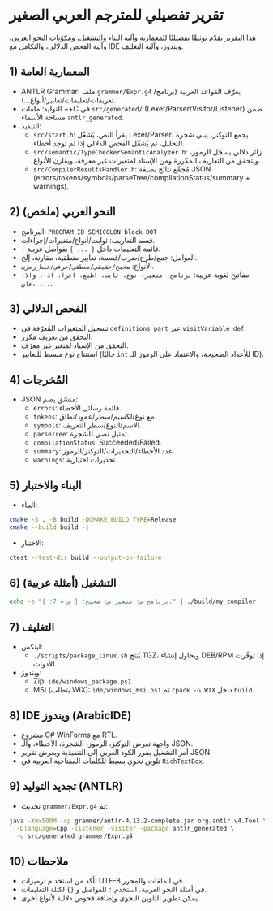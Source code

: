 # تقرير تفصيلي للمترجم العربي الصغير

هذا التقرير يقدّم توثيقًا تفصيليًا للمعمارية وآلية البناء والتشغيل، ومكوّنات النحو العربي، وآلية الفحص الدلالي، والتكامل مع IDE ويندوز، وآلية التغليف.

## 1) المعمارية العامة
- ANTLR Grammar: ملف `grammer/Expr.g4` يعرّف القواعد العربية (برنامج/تعريفات/تعليمات/تعابير/أنواع...).
- التوليد: ملفات ++C في `src/generated/` (Lexer/Parser/Visitor/Listener) ضمن مساحة الأسماء `antlr_generated`.
- التنفيذ:
  - `src/start.h`: يقرأ النص، يُشغّل Lexer/Parser، يجمع التوكنز، يبني شجرة التحليل، ثم يُشغّل الفحص الدلالي إذا لم توجد أخطاء.
  - `src/semantic/TypeCheckerSemanticAnalyzer.h`: زائر دلالي يسجّل الرموز، ويتحقق من التعاريف المكررة ومن الإسناد لمتغيرات غير معرفة، ويقارن الأنواع.
  - `src/CompilerResultsHandler.h`: مُجمِّع نتائج بصيغة JSON (errors/tokens/symbols/parseTree/compilationStatus/summary + warnings).

## 2) النحو العربي (ملخص)
- البرنامج: `PROGRAM ID SEMICOLON block DOT`
- قسم التعاريف: ثوابت/أنواع/متغيرات/إجراءات.
- قائمة التعليمات داخل `{ ... }` بفواصل عربية `؛`.
- العوامل: جمع/طرح/ضرب/قسمة، تعابير منطقية، مقارنة، إلخ.
- الأنواع: `صحيح/حقيقي/منطقي/حرفي/خيط_رمزي`.
- مفاتيح لغوية عربية: `برنامج، متغير، نوع، ثابت، اطبع، اقرا، اذا، والا، فان، ...`.

## 3) الفحص الدلالي
- تسجيل المتغيرات المُعرّفة في `definitions_part` عبر `visitVariable_def`.
- التحقق من تعريف مكرر.
- التحقق من الإسناد لمتغير غير معرّف.
- استنتاج نوع مبسط للتعابير (حاليًا `int` للأعداد الصحيحة، والاعتماد على الرموز للـ ID).

## 4) المُخرجات
- JSON منسّق يضم:
  - `errors`: قائمة رسائل الأخطاء.
  - `tokens`: مع نوع/لكسيم/سطر/عمود/نطاق.
  - `symbols`: الاسم/النوع/سطر التعريف.
  - `parseTree`: تمثيل نصي للشجرة.
  - `compilationStatus`: Succeeded/Failed.
  - `summary`: عدد الأخطاء/التحذيرات/التوكنز/الرموز.
  - `warnings`: تحذيرات اختيارية.

## 5) البناء والاختبار
- البناء:
```bash
cmake -S . -B build -DCMAKE_BUILD_TYPE=Release
cmake --build build -j
```
- الاختبار:
```bash
ctest --test-dir build --output-on-failure
```

## 6) التشغيل (أمثلة عربية)
```bash
echo -e "برنامج س؛ متغير س: صحيح؛ { س = 7؛ }." | ./build/my_compiler
```

## 7) التغليف
- لينكس:
  - `./scripts/package_linux.sh` يُنتج TGZ، ويحاول إنشاء DEB/RPM إذا توفّرت الأدوات.
- ويندوز:
  - Zip: `ide/windows_package.ps1`
  - MSI (يتطلب WiX): `ide/windows_msi.ps1` ثم `cpack -G WIX` داخل `build`.

## 8) IDE ويندوز (ArabicIDE)
- مشروع C# WinForms مع RTL.
- واجهة تعرض التوكنز، الرموز، الشجرة، الأخطاء، والـ JSON.
- أمر التشغيل يمرر الكود العربي إلى التنفيذية ويعرض تقرير JSON.
- تلوين نحوي بسيط للكلمات المفتاحية العربية في `RichTextBox`.

## 9) تجديد التوليد (ANTLR)
- تحديث `grammer/Expr.g4` ثم:
```bash
java -Xmx500M -cp grammer/antlr-4.13.2-complete.jar org.antlr.v4.Tool \
  -Dlanguage=Cpp -listener -visitor -package antlr_generated \
  -o src/generated grammer/Expr.g4
```

## 10) ملاحظات
- تأكد من استخدام ترميزات UTF-8 في الملفات والمحرر.
- في أمثلة النحو العربية، استخدم `؛` للفواصل و `{}` لكتلة التعليمات.
- يمكن تطوير التلوين النحوي وإضافة فحوص دلالية لأنواع أخرى.
